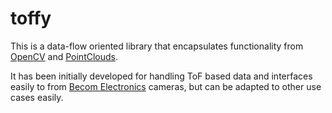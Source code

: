 # toffy 

This is a data-flow oriented library that encapsulates functionality from [OpenCV](https://opencv.org/) and [PointClouds](https://pointclouds.org/).

It has been initially developed for handling ToF based data and interfaces easily to from [Becom Electronics](https://www.becom-group.com/whatwedo/3dsensoren/) cameras, but can be adapted to other use cases easily.
